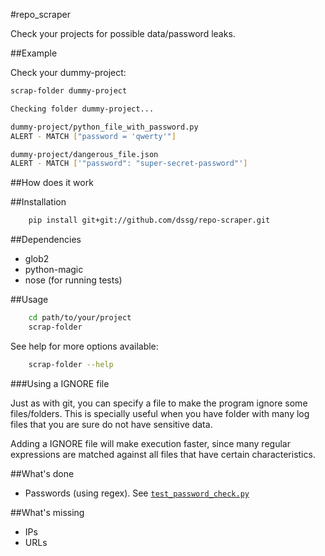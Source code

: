 #repo_scraper

Check your projects for possible data/password leaks.

##Example

Check your dummy-project:
```bash
scrap-folder dummy-project
```

```bash
Checking folder dummy-project...

dummy-project/python_file_with_password.py
ALERT - MATCH ["password = 'qwerty'"]

dummy-project/dangerous_file.json
ALERT - MATCH ['"password": "super-secret-password"']
```

##How does it work

##Installation

```bash
    pip install git+git://github.com/dssg/repo-scraper.git
```

##Dependencies

* glob2
* python-magic
* nose (for running tests)

##Usage

```bash
    cd path/to/your/project
    scrap-folder
```

See help for more options available:

```bash
    scrap-folder --help
```

###Using a IGNORE file

Just as with git, you can specify a file to make the program ignore some files/folders. This is specially useful when you have folder with many log files that you are sure do not have sensitive data.

Adding a IGNORE file will make execution faster, since many regular expressions are matched against all files that have certain characteristics.

##What's done

* Passwords (using regex). See [`test_password_check.py`](tests/test_password_check.py)

##What's missing

* IPs
* URLs